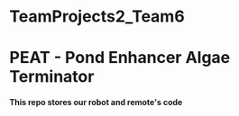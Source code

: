 # TeamProjects2_Team6

# PEAT - Pond Enhancer Algae Terminator

#### This repo stores our robot and remote's code
